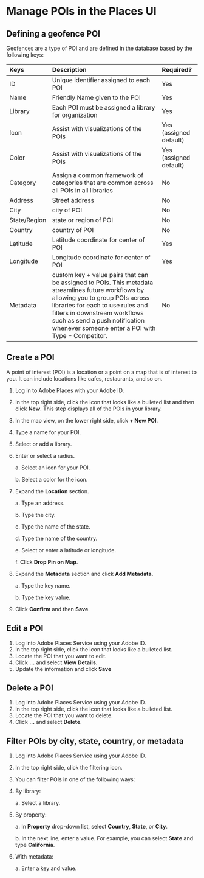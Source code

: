 # Manage POIs in the Places UI

## Defining a geofence POI

Geofences are a type of POI and are defined in the database based by the following keys:

| Keys | Description | Required? |
| :--- | :--- | :--- |
| ID | Unique identifier assigned to each POI | Yes |
| Name | Friendly Name given to the POI | Yes |
| Library | Each POI must be assigned a library for organization | Yes |
| Icon | Assist with visualizations of the POIs | Yes \(assigned default\) |
| Color | Assist with visualizations of the POIs | Yes \(assigned default\) |
| Category | Assign a common framework of categories that are common across all POIs in all libraries | No |
| Address | Street address | No |
| City | city of POI | No |
| State/Region | state or region of POI | No |
| Country | country of POI | No |
| Latitude | Latitude coordinate for center of POI | Yes |
| Longitude | Longitude coordinate for center of POI | Yes |
| Metadata | custom key + value pairs that can be assigned to POIs. This metadata streamlines future workflows by allowing you to group POIs across libraries for each to use rules and filters in downstream workflows such as send a push notification whenever someone enter a POI with Type = Competitor. | No |

## Create a POI

A point of interest \(POI\) is a location or a point on a map that is of interest to you. It can include locations like cafes, restaurants, and so on.

1. Log in to Adobe Places with your Adobe ID.
2. In the top right side, click the icon that looks like a bulleted list and then click  **New**.  This step displays all of the POIs in your library.
3. In the map view, on the lower right side, click **+ New POI**. 
4. Type a name for your POI.
5. Select or add a library.
6. Enter or select a radius.

   a. Select an icon for your POI.

   b. Select a color for the icon.

7. Expand the **Location** section.

   a. Type an address.

   b. Type the city.

   c. Type the name of the state.

   d. Type the name of the country.

   e. Select or enter a latitude or longitude.

   f. Click **Drop Pin on Map**.

8. Expand the **Metadata** section and click **Add Metadata.**

   a. Type the key name.

   b. Type the key value.

9. Click **Confirm** and then **Save**.

## Edit a POI

1. Log into Adobe Places Service using your Adobe ID.
2. In the top right side, click the icon that looks like a bulleted list.
3. Locate the POI that you want to edit.
4. Click **...** and select **View Details**.
5. Update the information and click **Save**

## Delete a POI

1. Log into Adobe Places Service using your Adobe ID.
2. In the top right side, click the icon that looks like a bulleted list.
3. Locate the POI that you want to delete.
4. Click **...** and select **Delete**.

## Filter POIs by city, state, country, or metadata

1. Log into Adobe Places Service using your Adobe ID.
2. In the top right side, click the filtering icon.
3. You can filter POIs in one of the following ways: 
4. By library:

   a. Select a library.

5. By property:

   a. In **Property** drop-down list, select **Country**, **State**, or **City**.

   b. In the next line, enter a value. For example, you can select **State** and type **California**.

6. With metadata:

   a. Enter a key and value.

